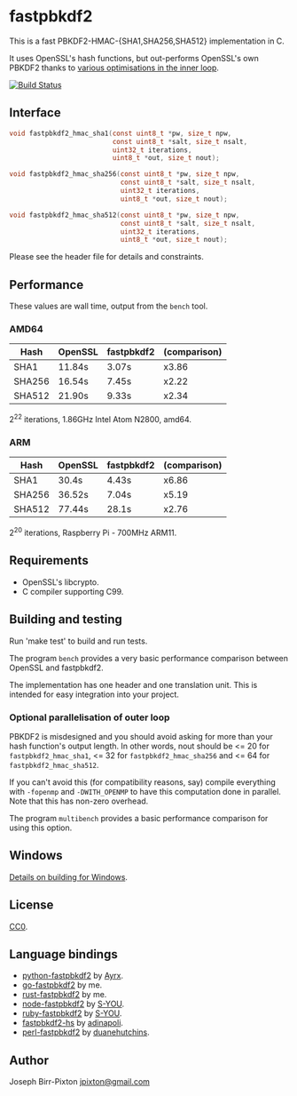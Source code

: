 # fastpbkdf2
This is a fast PBKDF2-HMAC-{SHA1,SHA256,SHA512} implementation in C.

It uses OpenSSL's hash functions, but out-performs OpenSSL's own PBKDF2
thanks to [various optimisations in the inner loop](https://jbp.io/2015/08/11/pbkdf2-performance-matters.html#strategies).

[![Build Status](https://travis-ci.org/ctz/fastpbkdf2.svg?branch=master)](https://travis-ci.org/ctz/fastpbkdf2)

## Interface

```c
void fastpbkdf2_hmac_sha1(const uint8_t *pw, size_t npw,
                          const uint8_t *salt, size_t nsalt,
                          uint32_t iterations,
                          uint8_t *out, size_t nout);

void fastpbkdf2_hmac_sha256(const uint8_t *pw, size_t npw,
                            const uint8_t *salt, size_t nsalt,
                            uint32_t iterations,
                            uint8_t *out, size_t nout);

void fastpbkdf2_hmac_sha512(const uint8_t *pw, size_t npw,
                            const uint8_t *salt, size_t nsalt,
                            uint32_t iterations,
                            uint8_t *out, size_t nout);
```

Please see the header file for details and constraints.

## Performance

These values are wall time, output from the `bench` tool.

### AMD64
Hash     | OpenSSL     | fastpbkdf2   | (comparison)
---------|-------------|--------------|--------------
SHA1     | 11.84s      | 3.07s        | x3.86
SHA256   | 16.54s      | 7.45s        | x2.22
SHA512   | 21.90s      | 9.33s        | x2.34

2<sup>22</sup> iterations, 1.86GHz Intel Atom N2800, amd64.

### ARM
Hash     | OpenSSL     | fastpbkdf2   | (comparison)
---------|-------------|--------------|--------------
SHA1     | 30.4s       | 4.43s        | x6.86
SHA256   | 36.52s      | 7.04s        | x5.19
SHA512   | 77.44s      | 28.1s        | x2.76

2<sup>20</sup> iterations, Raspberry Pi - 700MHz ARM11.

## Requirements
* OpenSSL's libcrypto.
* C compiler supporting C99.

## Building and testing
Run 'make test' to build and run tests.

The program `bench` provides a very basic performance comparison between OpenSSL and fastpbkdf2.

The implementation has one header and one translation unit.  This
is intended for easy integration into your project.

### Optional parallelisation of outer loop
PBKDF2 is misdesigned and you should avoid asking for more than your hash function's output length.
In other words, nout should be <= 20 for `fastpbkdf2_hmac_sha1`, <= 32 for `fastpbkdf2_hmac_sha256`
and <= 64 for `fastpbkdf2_hmac_sha512`.

If you can't avoid this (for compatibility reasons, say) compile everything with `-fopenmp`
and `-DWITH_OPENMP` to have this computation done in parallel.  Note that this has non-zero
overhead.

The program `multibench` provides a basic performance comparison for using this option.

## Windows
[Details on building for Windows](WINDOWS.md).

## License
[CC0](https://creativecommons.org/publicdomain/zero/1.0/).

## Language bindings
* [python-fastpbkdf2](https://github.com/Ayrx/python-fastpbkdf2) by [Ayrx](https://github.com/Ayrx).
* [go-fastpbkdf2](https://github.com/ctz/go-fastpbkdf2) by me.
* [rust-fastpbkdf2](https://github.com/ctz/rust-fastpbkdf2) by me.
* [node-fastpbkdf2](https://github.com/S-YOU/node-fastpbkdf2.git) by [S-YOU](https://github.com/S-YOU).
* [ruby-fastpbkdf2](https://github.com/S-YOU/ruby-fastpbkdf2.git) by [S-YOU](https://github.com/S-YOU).
* [fastpbkdf2-hs](https://github.com/adinapoli/fastpbkdf2-hs.git) by [adinapoli](https://github.com/adinapoli).
* [perl-fastpbkdf2](https://github.com/duanehutchins/perl-fastpbkdf2) by [duanehutchins](https://github.com/duanehutchins).

## Author
Joseph Birr-Pixton <jpixton@gmail.com>
